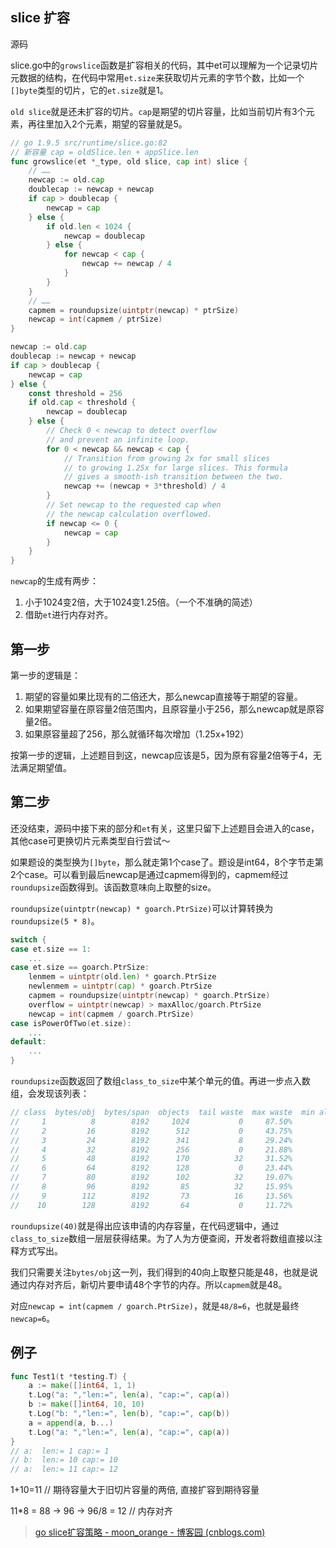 ## slice 扩容

源码

slice.go中的`growslice`函数是扩容相关的代码，其中et可以理解为一个记录切片元数据的结构，在代码中常用`et.size`来获取切片元素的字节个数，比如一个`[]byte`类型的切片，它的`et.size`就是1。

`old slice`就是还未扩容的切片。`cap`是期望的切片容量，比如当前切片有3个元素，再往里加入2个元素，期望的容量就是5。

```go
// go 1.9.5 src/runtime/slice.go:82
// 新容量 cap = oldSlice.len + appSlice.len
func growslice(et *_type, old slice, cap int) slice {
    // ……
    newcap := old.cap
    doublecap := newcap + newcap
    if cap > doublecap {
        newcap = cap
    } else {
        if old.len < 1024 {
            newcap = doublecap
        } else {
            for newcap < cap {
                newcap += newcap / 4
            }
        }
    }
    // ……
    capmem = roundupsize(uintptr(newcap) * ptrSize)
    newcap = int(capmem / ptrSize)
}
```

```go
newcap := old.cap
doublecap := newcap + newcap
if cap > doublecap {
    newcap = cap
} else {
    const threshold = 256
    if old.cap < threshold {
        newcap = doublecap
    } else {
        // Check 0 < newcap to detect overflow
        // and prevent an infinite loop.
        for 0 < newcap && newcap < cap {
            // Transition from growing 2x for small slices
            // to growing 1.25x for large slices. This formula
            // gives a smooth-ish transition between the two.
            newcap += (newcap + 3*threshold) / 4
        }
        // Set newcap to the requested cap when
        // the newcap calculation overflowed.
        if newcap <= 0 {
            newcap = cap
        }
    }
}
```



`newcap`的生成有两步：

1. 小于1024变2倍，大于1024变1.25倍。（一个不准确的简述）
2. 借助`et`进行内存对齐。

## 第一步

第一步的逻辑是：

1. 期望的容量如果比现有的二倍还大，那么newcap直接等于期望的容量。
2. 如果期望容量在原容量2倍范围内，且原容量小于256，那么newcap就是原容量2倍。
3. 如果原容量超了256，那么就循环每次增加（1.25x+192）

按第一步的逻辑，上述题目到这，newcap应该是5，因为原有容量2倍等于4，无法满足期望值。

## 第二步

还没结束，源码中接下来的部分和`et`有关，这里只留下上述题目会进入的case，其他case可更换切片元素类型自行尝试～

如果题设的类型换为`[]byte`，那么就走第1个case了。题设是int64，8个字节走第2个case。可以看到最后newcap是通过capmem得到的，capmem经过`roundupsize`函数得到。该函数意味向上取整的size。

`roundupsize(uintptr(newcap) * goarch.PtrSize)`可以计算转换为`roundupsize(5 * 8)`。

```go
switch {
case et.size == 1:
    ...
case et.size == goarch.PtrSize:
    lenmem = uintptr(old.len) * goarch.PtrSize
    newlenmem = uintptr(cap) * goarch.PtrSize
    capmem = roundupsize(uintptr(newcap) * goarch.PtrSize)
    overflow = uintptr(newcap) > maxAlloc/goarch.PtrSize
    newcap = int(capmem / goarch.PtrSize)
case isPowerOfTwo(et.size):
    ...
default:
    ...
}
```

`roundupsize`函数返回了数组`class_to_size`中某个单元的值。再进一步点入数组，会发现该列表：

```go
// class  bytes/obj  bytes/span  objects  tail waste  max waste  min align
//     1          8        8192     1024           0     87.50%          8
//     2         16        8192      512           0     43.75%         16
//     3         24        8192      341           8     29.24%          8
//     4         32        8192      256           0     21.88%         32
//     5         48        8192      170          32     31.52%         16
//     6         64        8192      128           0     23.44%         64
//     7         80        8192      102          32     19.07%         16
//     8         96        8192       85          32     15.95%         32
//     9        112        8192       73          16     13.56%         16
//    10        128        8192       64           0     11.72%        128
```

`roundupsize(40)`就是得出应该申请的内存容量，在代码逻辑中，通过`class_to_size`数组一层层获得结果。为了人为方便查阅，开发者将数组直接以注释方式写出。

我们只需要关注`bytes/obj`这一列，我们得到的40向上取整只能是48，也就是说通过内存对齐后，新切片要申请48个字节的内存。所以`capmem`就是48。

对应`newcap = int(capmem / goarch.PtrSize)`，就是`48/8=6`，也就是最终`newcap=6`。



## 例子

```go
func Test1(t *testing.T) {
	a := make([]int64, 1, 1)
	t.Log("a: ","len:=", len(a), "cap:=", cap(a))
	b := make([]int64, 10, 10)
	t.Log("b: ","len:=", len(b), "cap:=", cap(b))
	a = append(a, b...)
	t.Log("a: ","len:=", len(a), "cap:=", cap(a))
}
// a:  len:= 1 cap:= 1
// b:  len:= 10 cap:= 10
// a:  len:= 11 cap:= 12
```

1+10=11 // 期待容量大于旧切片容量的两倍, 直接扩容到期待容量

11*8 = 88 -> 96 -> 96/8 = 12 // 内存对齐






> [go slice扩容策略 - moon_orange - 博客园 (cnblogs.com)](https://www.cnblogs.com/orangelsk/articles/15582508.html)
